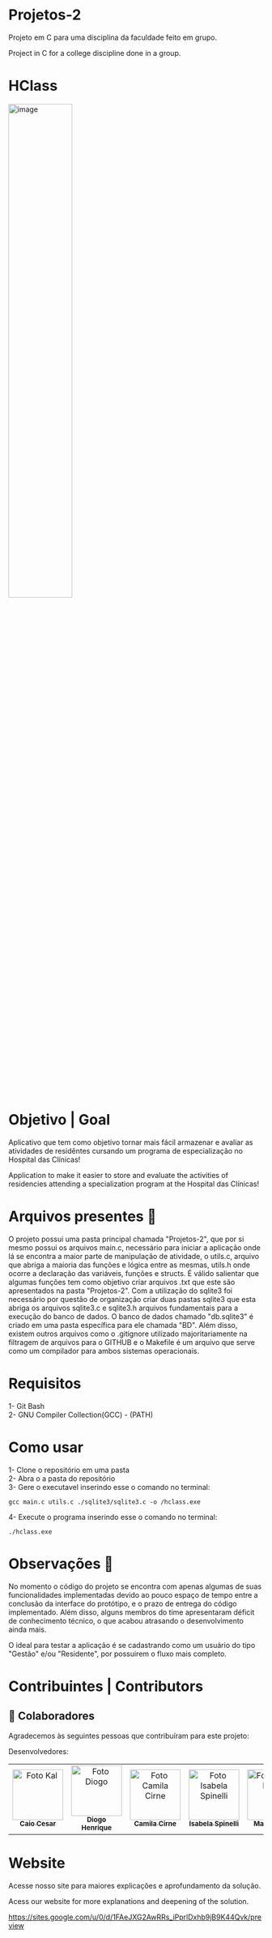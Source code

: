 # Projetos-2

Projeto em C para uma disciplina da faculdade feito em grupo.

Project in C for a college discipline done in a group.

# HClass

<img src="https://github.com/Kal-0/Projetos-2/assets/106926790/8f13e2fb-8fa7-4b25-9964-66f9d400380b" alt="image" style="width: 50%; height: 50%;">

# Objetivo | Goal
Aplicativo que tem como objetivo tornar mais fácil armazenar e avaliar as atividades de residêntes cursando um programa de especialização no Hospital das Clínicas!

Application to make it easier to store and evaluate the activities of residencies attending a specialization program at the Hospital das Clínicas!



# Arquivos presentes 📄 

O projeto possui uma pasta principal chamada "Projetos-2", que por si mesmo possui os arquivos main.c, necessário para iniciar a aplicação onde lá se encontra a maior parte de manipulação de atividade, o utils.c, arquivo que abriga a maioria das funções e lógica entre as mesmas, utils.h onde ocorre a declaração das variáveis, funções e structs. É válido salientar que algumas funções tem como objetivo criar arquivos .txt que este são apresentados na pasta "Projetos-2". Com a utilização do sqlite3 foi necessário por questão de organização criar duas pastas sqlite3 que esta abriga os arquivos sqlite3.c e sqlite3.h arquivos fundamentais para a execução do banco de dados. O banco de dados chamado "db.sqlite3" é criado em uma pasta específica para ele chamada "BD". Além disso, existem outros arquivos como o .gitignore utilizado majoritariamente na filtragem de arquivos para o GITHUB e o Makefile é um arquivo que serve como um compilador para ambos sistemas operacionais.

# Requisitos
1- Git Bash <br>
2- GNU Compiler Collection(GCC) - (PATH) <br>

# Como usar
1- Clone o repositório em uma pasta <br>
2- Abra o a pasta do repositório <br>
3- Gere o executavel inserindo esse o comando no terminal: <br>
```
gcc main.c utils.c ./sqlite3/sqlite3.c -o /hclass.exe
```
4- Execute o programa inserindo esse o comando no terminal: <br>
```
./hclass.exe
```


# Observações 👀

No momento o código do projeto se encontra com apenas algumas de suas funcionalidades implementadas devido ao pouco espaço de tempo entre a conclusão da interface do protótipo, e o prazo de entrega do código implementado. Além disso, alguns membros do time apresentaram déficit de conhecimento técnico, o que acabou atrasando o desenvolvimento ainda mais.

O ideal para testar a aplicação é se cadastrando como um usuário do tipo "Gestão" e/ou "Residente", por possuirem o fluxo mais completo.



# Contribuintes | Contributors



## 🤝 Colaboradores

Agradecemos às seguintes pessoas que contribuíram para este projeto:

Desenvolvedores:
<table>
  <tr>
    <td align="center">
      <a href="https://github.com/Kal-0">
        <img src="https://avatars.githubusercontent.com/u/106926790?s=400&u=d51d91a8d447afbb4a9d0be21d664b82d7091fc5&v=4" width="100px;" alt="Foto Kal"/><br>
        <sub>
          <b>Caio Cesar</b>
        </sub>
      </a>
    </td>
    <td align="center">
      <a href="https://github.com/Fiend3333">
        <img src="https://avatars.githubusercontent.com/u/116087739?v=4" width="100px;" alt="Foto Diogo"/><br>
        <sub>
          <b>Diogo Henrique</b>
        </sub>
      </a>
    </td>
    <td align="center">
      <a href="https://github.com/camilacirne">
        <img src="https://avatars.githubusercontent.com/u/28824856?v=4" width="100px;" alt="Foto Camila Cirne"/><br>
        <sub>
          <b>Camila Cirne</b>
        </sub>
      </a>
    </td>
    <td align="center">
      <a href="https://github.com/bela975">
        <img src="https://avatars.githubusercontent.com/u/113048987?v=4" width="100px;" alt="Foto Isabela Spinelli"/><br>
        <sub>
          <b>Isabela Spinelli</b>
        </sub>
      </a>
    </td>
    <td align="center">
      <a href="https://github.com/MaluArr">
        <img src="https://avatars.githubusercontent.com/u/99887403?v=4" width="100px;" alt="Foto Maria Luisa"/><br>
        <sub>
          <b>Maria Luisa</b>
        </sub>
      </a>
    </td>
    <td align="center">
      <a href="https://github.com/mariajuliapessoa">
        <img src="https://avatars.githubusercontent.com/u/112356614?v=4" width="100px;" alt="Foto Maria Julia"/><br>
        <sub>
          <b>Maria Julia</b>
        </sub>
      </a>
    </td>
  </tr>
</table>

# Website
Acesse nosso site para maiores explicações e aprofundamento da solução.

Acess our website for more explanations and deepening of the solution.

https://sites.google.com/u/0/d/1FAeJXG2AwRRs_iPprlDxhb9jB9K44Qvk/preview
